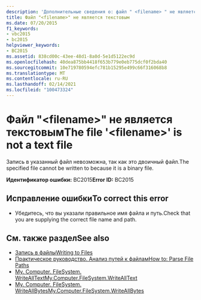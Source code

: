 ```yaml
---
description: 'Дополнительные сведения о: файл " <filename> " не является текстовым файлом'
title: Файл "<filename>" не является текстовым
ms.date: 07/20/2015
f1_keywords:
- vbc2015
- bc2015
helpviewer_keywords:
- BC2015
ms.assetid: 838cd00c-43ee-48d1-8a0d-5e1d5122ec9d
ms.openlocfilehash: 40dea875bb4418f653b779e0eb775dcf0f2bda40
ms.sourcegitcommit: 10e719780594efc781b15295e499c66f316068b8
ms.translationtype: MT
ms.contentlocale: ru-RU
ms.lasthandoff: 02/14/2021
ms.locfileid: "100473324"
---
```

# <a name="the-file-filename-is-not-a-text-file"></a><span data-ttu-id="5c99a-103">Файл "\<filename>" не является текстовым</span><span class="sxs-lookup"><span data-stu-id="5c99a-103">The file '\<filename>' is not a text file</span></span>

<span data-ttu-id="5c99a-104">Запись в указанный файл невозможна, так как это двоичный файл.</span><span class="sxs-lookup"><span data-stu-id="5c99a-104">The specified file cannot be written to because it is a binary file.</span></span>  
  
 <span data-ttu-id="5c99a-105">**Идентификатор ошибки:** BC2015</span><span class="sxs-lookup"><span data-stu-id="5c99a-105">**Error ID:** BC2015</span></span>  
  
## <a name="to-correct-this-error"></a><span data-ttu-id="5c99a-106">Исправление ошибки</span><span class="sxs-lookup"><span data-stu-id="5c99a-106">To correct this error</span></span>  
  
- <span data-ttu-id="5c99a-107">Убедитесь, что вы указали правильное имя файла и путь.</span><span class="sxs-lookup"><span data-stu-id="5c99a-107">Check that you are supplying the correct file name and path.</span></span>  
  
## <a name="see-also"></a><span data-ttu-id="5c99a-108">См. также раздел</span><span class="sxs-lookup"><span data-stu-id="5c99a-108">See also</span></span>

- [<span data-ttu-id="5c99a-109">Запись в файлы</span><span class="sxs-lookup"><span data-stu-id="5c99a-109">Writing to Files</span></span>](../developing-apps/programming/drives-directories-files/writing-to-files.md)
- [<span data-ttu-id="5c99a-110">Практическое руководство. Анализ путей к файлам</span><span class="sxs-lookup"><span data-stu-id="5c99a-110">How to: Parse File Paths</span></span>](../developing-apps/programming/drives-directories-files/how-to-parse-file-paths.md)
- [<span data-ttu-id="5c99a-111">My. Computer. FileSystem. WriteAllText</span><span class="sxs-lookup"><span data-stu-id="5c99a-111">My.Computer.FileSystem.WriteAllText</span></span>](xref:Microsoft.VisualBasic.FileIO.FileSystem.WriteAllText%2A)
- [<span data-ttu-id="5c99a-112">My. Computer. FileSystem. WriteAllBytes</span><span class="sxs-lookup"><span data-stu-id="5c99a-112">My.Computer.FileSystem.WriteAllBytes</span></span>](xref:Microsoft.VisualBasic.MyServices.FileSystemProxy.WriteAllBytes%2A)
